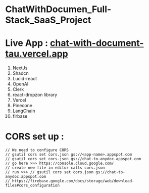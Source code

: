# ChatWithDocumen_Full-Stack_SaaS_Project

# Live App  : [chat-with-document-tau.vercel.app](https://chat-with-document-tau.vercel.app/)
1. NextJs 
2. Shadcn
3. Lucid-react
4. OpenAI
5. Clerk
6. react-dropzon library
7. Vercel
8. Pinecone
9. LangChain
10. firbase


# CORS set up :
```
// We need to configure CORS
// gsutil cors set cors.json gs://<app-name>.appspot.com
// gsutil cors set cors.json gs://chat-to-anydoc.appspot.com
// go here >>> https://console.cloud.google.com/
// create new file in editor calls cors.json
// run >>> // gsutil cors set cors.json gs://chat-to-anydoc.appspot.com
// https://firebase.google.com/docs/storage/web/download-files#cors_configuration
 ```